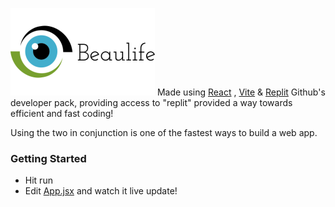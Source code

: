 ![Logo](./beaulife.png)
Made using [React](https://reactjs.org/) , [Vite](https://vitejs.dev/) & [Replit](https://replit.com)
Github's developer pack, providing access to "replit" provided a way towards efficient and fast coding!

Using the two in conjunction is one of the fastest ways to build a web app.

### Getting Started
- Hit run
- Edit [App.jsx](#src/App.jsx) and watch it live update!
